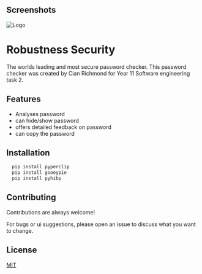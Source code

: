 
## Screenshots

![Logo](file:///C:/Users/daver/OneDrive%20-%20St%20Augustines%20College/Year%2011/password%20checker/lock.svg)



# Robustness Security

The worlds leading and most secure password checker. This password checker was created by Cian Richmond for Year 11 Software engineering task 2. 


## Features

- Analyses password
- can hide/show password
- offers detailed feedback on password
- can copy the password


## Installation



```bash
  pip install pyperclip
  pip install gooeypie
  pip install pyhibp
```

## Contributing

Contributions are always welcome!

For bugs or ui suggestions, please open an issue to discuss what you want to change. 




## License

[MIT](https://choosealicense.com/licenses/mit/)

